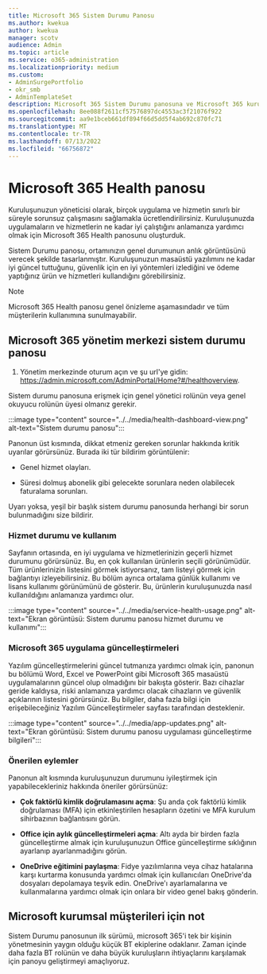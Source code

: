 ```yaml
---
title: Microsoft 365 Sistem Durumu Panosu
ms.author: kwekua
author: kwekua
manager: scotv
audience: Admin
ms.topic: article
ms.service: o365-administration
ms.localizationpriority: medium
ms.custom:
- AdminSurgePortfolio
- okr_smb
- AdminTemplateSet
description: Microsoft 365 Sistem Durumu panosuna ve Microsoft 365 kuruluşunuzun durumu hakkında sizi güncel tutmadaki rolüne genel bir bakış edinin.
ms.openlocfilehash: 8ee088f2611cf57576897dc4553ac3f21076f922
ms.sourcegitcommit: aa9e1bceb661df894f66d5dd5f4ab692c870fc71
ms.translationtype: MT
ms.contentlocale: tr-TR
ms.lasthandoff: 07/13/2022
ms.locfileid: "66756872"
---
```

# <a name="microsoft-365-health-dashboard"></a>Microsoft 365 Health panosu

Kuruluşunuzun yöneticisi olarak, birçok uygulama ve hizmetin sınırlı bir süreyle sorunsuz çalışmasını sağlamakla ücretlendirilirsiniz. Kuruluşunuzda uygulamaların ve hizmetlerin ne kadar iyi çalıştığını anlamanıza yardımcı olmak için Microsoft 365 Health panosunu oluşturduk.

Sistem Durumu panosu, ortamınızın genel durumunun anlık görüntüsünü verecek şekilde tasarlanmıştır. Kuruluşunuzun masaüstü yazılımını ne kadar iyi güncel tuttuğunu, güvenlik için en iyi yöntemleri izlediğini ve ödeme yaptığınız ürün ve hizmetleri kullandığını görebilirsiniz.

> [!NOTE]
> Microsoft 365 Health panosu genel önizleme aşamasındadır ve tüm müşterilerin kullanımına sunulmayabilir.

## <a name="health-dashboard-in-the-microsoft-365-admin-center"></a>Microsoft 365 yönetim merkezi sistem durumu panosu

1. Yönetim merkezinde oturum açın ve şu url'ye gidin: https://admin.microsoft.com/AdminPortal/Home?#/healthoverview.

Sistem durumu panosuna erişmek için genel yönetici rolünün veya genel okuyucu rolünün üyesi olmanız gerekir.

:::image type="content" source="../../media/health-dashboard-view.png" alt-text="Sistem durumu panosu":::

Panonun üst kısmında, dikkat etmeniz gereken sorunlar hakkında kritik uyarılar görürsünüz.  Burada iki tür bildirim görüntülenir:

- Genel hizmet olayları.

- Süresi dolmuş abonelik gibi gelecekte sorunlara neden olabilecek faturalama sorunları.

Uyarı yoksa, yeşil bir başlık sistem durumu panosunda herhangi bir sorun bulunmadığını size bildirir.

### <a name="service-health-and-usage"></a>Hizmet durumu ve kullanım

Sayfanın ortasında, en iyi uygulama ve hizmetlerinizin geçerli hizmet durumunu görürsünüz. Bu, en çok kullanılan ürünlerin seçili görünümüdür. Tüm ürünlerinizin listesini görmek istiyorsanız, tam listeyi görmek için bağlantıyı izleyebilirsiniz. Bu bölüm ayrıca ortalama günlük kullanımı ve lisans kullanımı görünümünü de gösterir. Bu, ürünlerin kuruluşunuzda nasıl kullanıldığını anlamanıza yardımcı olur.

:::image type="content" source="../../media/service-health-usage.png" alt-text="Ekran görüntüsü: Sistem durumu panosu hizmet durumu ve kullanımı":::

### <a name="microsoft-365-app-updates"></a>Microsoft 365 uygulama güncelleştirmeleri

Yazılım güncelleştirmelerini güncel tutmanıza yardımcı olmak için, panonun bu bölümü Word, Excel ve PowerPoint gibi Microsoft 365 masaüstü uygulamalarının güncel olup olmadığını bir bakışta gösterir. Bazı cihazlar geride kaldıysa, riski anlamanıza yardımcı olacak cihazların ve güvenlik açıklarının listesini görürsünüz. Bu bilgiler, daha fazla bilgi için erişebileceğiniz Yazılım Güncelleştirmeler sayfası tarafından desteklenir.

:::image type="content" source="../../media/app-updates.png" alt-text="Ekran görüntüsü: Sistem durumu panosu uygulaması güncelleştirme bilgileri":::

### <a name="recommended-actions"></a>Önerilen eylemler

Panonun alt kısmında kuruluşunuzun durumunu iyileştirmek için yapabilecekleriniz hakkında öneriler görürsünüz:

- **Çok faktörlü kimlik doğrulamasını açma**: Şu anda çok faktörlü kimlik doğrulaması (MFA) için etkinleştirilen hesapların özetini ve MFA kurulum sihirbazının bağlantısını görün.

- **Office için aylık güncelleştirmeleri açma**: Altı ayda bir birden fazla güncelleştirme almak için kuruluşunuzun Office güncelleştirme sıklığının ayarlanıp ayarlanmadığını görün.

- **OneDrive eğitimini paylaşma**: Fidye yazılımlarına veya cihaz hatalarına karşı kurtarma konusunda yardımcı olmak için kullanıcıları OneDrive'da dosyaları depolamaya teşvik edin. OneDrive'ı ayarlamalarına ve kullanmalarına yardımcı olmak için onlara bir video genel bakış gönderin.

## <a name="note-for-microsoft-enterprise-customers"></a>Microsoft kurumsal müşterileri için not

Sistem Durumu panosunun ilk sürümü, microsoft 365'i tek bir kişinin yönetmesinin yaygın olduğu küçük BT ekiplerine odaklanır. Zaman içinde daha fazla BT rolünün ve daha büyük kuruluşların ihtiyaçlarını karşılamak için panoyu geliştirmeyi amaçlıyoruz.
